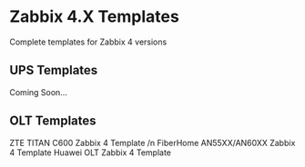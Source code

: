 # Zabbix 4.X Templates
 Complete templates for Zabbix 4 versions
 
## UPS Templates 
 Coming Soon...
## OLT Templates 
 ZTE TITAN C600 Zabbix 4 Template /n
 FiberHome AN55XX/AN60XX Zabbix 4 Template
 Huawei OLT Zabbix 4 Template
